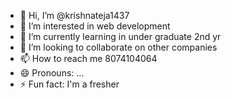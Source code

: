- 👋 Hi, I’m @krishnateja1437
- 👀 I’m interested in web development
- 🌱 I’m currently learning in under graduate 2nd yr
- 💞️ I’m looking to collaborate on other companies
- 📫 How to reach me 8074104064
- 😄 Pronouns: ...
- ⚡ Fun fact: I'm a fresher

<!---
krishnateja1437/krishnateja1437 is a ✨ special ✨ repository because its `README.md` (this file) appears on your GitHub profile.
You can click the Preview link to take a look at your changes.
--->
